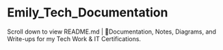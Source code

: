 # Emily_Tech_Documentation
Scroll down to view README.md | 📝Documentation, Notes, Diagrams, and Write-ups for my Tech Work &amp; IT Certifications.
